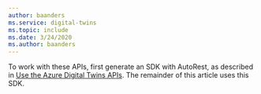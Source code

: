 ```yaml
---
author: baanders
ms.service: digital-twins
ms.topic: include
ms.date: 3/24/2020
ms.author: baanders
---
```


To work with these APIs, first generate an SDK with AutoRest, as described in [Use the Azure Digital Twins APIs](how-to-use-apis.md). The remainder of this article uses this SDK.